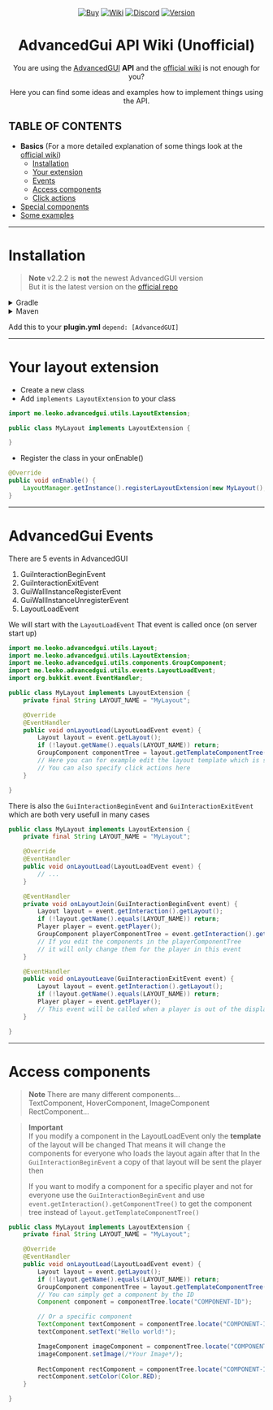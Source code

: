 <div align="center">

<a href="https://www.spigotmc.org/resources/83636/"><img src="https://img.shields.io/badge/Buy%20the%20plugin-E4A11E" alt="Buy"></a>
<a href="https://wiki.advancedgui.app/wiki/api.html"><img src="https://img.shields.io/badge/Official%20wiki-E46A1E" alt="Wiki"></a>
<a href="https://discord.gg/ycDG6rS"><img src="https://img.shields.io/badge/Official%20Discord%20server-E4531E" alt="Discord"></a>
<a href="https://discord.gg/bKjYgSFd8b"><img src="https://img.shields.io/badge/My%20Discord%20server-E43E1E" alt="Version"></a>
  
  <h1>AdvancedGui API Wiki (Unofficial)</h1>
  <p>You are using the <a href="https://www.spigotmc.org/resources/itemframe-touchscreens-advancedgui.83636/">AdvancedGUI</a> <b>API</b> and the <a href="https://wiki.advancedgui.app/wiki/api.html">official wiki<a> is not enough for you?</p>
  <p>Here you can find some ideas and examples how to implement things using the API.</p>
</div>


## TABLE OF CONTENTS
- **Basics** (For a more detailed explanation of some things look at the [official wiki](https://wiki.advancedgui.app/wiki/api.html))
  - [Installation](#Installation)
  - [Your extension](#Your-layout-extension)
  - [Events](#AdvancedGui-Events)
  - [Access components](Access-components)
  - [Click actions](Cick-actions)
- [Special components]()
- [Some examples]()

---

# Installation
> **Note**
> v2.2.2 is **not** the newest AdvancedGUI version  
> But it is the latest version on the [official repo](https://repo.leoko.dev/releases/me/leoko/advancedgui/AdvancedGUI)
<!---Gradle-->  
<details>
<summary>Gradle</summary>
<ul>
<li>  
<details>
<!---Groovy--->  
<summary>Groovy</summary>
  
  <p>Add the following code to your <code>build.gradle</code> file</p>
  <pre lang="groovy">
repositories {
  maven {
    name ="leoko-dev"
    url = "https://repo.leoko.dev/releases"
  }
}
    <br>
dependencies {
  compileOnly "me.leoko.advancedgui:AdvancedGUI:2.2.2"
}</pre>
</details>
</li>
<!---Kotlin--->
<li>   
<details>   
<summary>Kotlin</summary>
  
  <p>Add the following code to your <code>build.gradle.kts</code> file</p>
  <pre lang="kotlin">
repositories {
    maven("leoko-dev") {
        setUrl("https://repo.leoko.dev/releases")
    }
}
    <br>
dependencies {
    compileOnly("me.leoko.advancedgui:AdvancedGUI:2.2.2")
}</pre>
</details>
</li>  
</details>
</ul>  
<!---Maven--->
<details>
<summary>Maven</summary>
  
  <p>Add the following code to your <code>pom.xml</code> file</p>
  
```xml
<repository>
    <id>leoko-dev</id>
    <url>https://repo.leoko.dev/releases</url>
</repository>

<dependency>
    <groupId>me.leoko.advancedgui</groupId>
    <artifactId>AdvancedGUI</artifactId>
    <version>2.2.2</version>
    <scope>provided</scope>
</dependency>
```

</details>

Add this to your **plugin.yml** `depend: [AdvancedGUI]`

---

# Your layout extension
- Create a new class
- Add `implements LayoutExtension` to your class
```java
import me.leoko.advancedgui.utils.LayoutExtension;

public class MyLayout implements LayoutExtension {

}
```
- Register the class in your onEnable()
```java
@Override
public void onEnable() {
    LayoutManager.getInstance().registerLayoutExtension(new MyLayout(), this);
}
```

---

# AdvancedGui Events
There are 5 events in AdvancedGUI
1. GuiInteractionBeginEvent
2. GuiInteractionExitEvent
3. GuiWallInstanceRegisterEvent
4. GuiWallInstanceUnregisterEvent
5. LayoutLoadEvent

We will start with the `LayoutLoadEvent`
That event is called once (on server start up)
```java
import me.leoko.advancedgui.utils.Layout;
import me.leoko.advancedgui.utils.LayoutExtension;
import me.leoko.advancedgui.utils.components.GroupComponent;
import me.leoko.advancedgui.utils.events.LayoutLoadEvent;
import org.bukkit.event.EventHandler;

public class MyLayout implements LayoutExtension {
    private final String LAYOUT_NAME = "MyLayout";

    @Override
    @EventHandler
    public void onLayoutLoad(LayoutLoadEvent event) {
        Layout layout = event.getLayout();
        if (!layout.getName().equals(LAYOUT_NAME)) return;
        GroupComponent componentTree = layout.getTemplateComponentTree();
        // Here you can for example edit the layout template which is sent to every player in the GuiInteractionBeginEvent
        // You can also specify click actions here
    }

}
```

There is also the `GuiInteractionBeginEvent` and `GuiInteractionExitEvent` which are both very usefull in many cases
```java
public class MyLayout implements LayoutExtension {
    private final String LAYOUT_NAME = "MyLayout";

    @Override
    @EventHandler
    public void onLayoutLoad(LayoutLoadEvent event) {
        // ...
    }

    @EventHandler
    private void onLayoutJoin(GuiInteractionBeginEvent event) {
        Layout layout = event.getInteraction().getLayout();
        if (!layout.getName().equals(LAYOUT_NAME)) return;
        Player player = event.getPlayer();
        GroupComponent playerComponentTree = event.getInteraction().getComponentTree();
        // If you edit the components in the playerComponentTree
        // it will only change them for the player in this event
    }

    @EventHandler
    public void onLayoutLeave(GuiInteractionExitEvent event) {
        Layout layout = event.getInteraction().getLayout();
        if (!layout.getName().equals(LAYOUT_NAME)) return;
        Player player = event.getPlayer();
        // This event will be called when a player is out of the display radius
    }

}
```

---

# Access components

> **Note**
> There are many different components...  
> TextComponent, HoverComponent, ImageComponent RectComponent...

> **Important**  
> If you modify a component in the LayoutLoadEvent only the **template** of the layout will be changed
> That means it will change the components for everyone who loads the layout again after that
> In the `GuiInteractionBeginEvent` a copy of that layout will be sent the player then
> 
> If you want to modify a component for a specific player and not for everyone use the `GuiInteractionBeginEvent`
> and use `event.getInteraction().getComponentTree()` to get the component tree instead of `layout.getTemplateComponentTree()`

```java
public class MyLayout implements LayoutExtension {
    private final String LAYOUT_NAME = "MyLayout";

    @Override
    @EventHandler
    public void onLayoutLoad(LayoutLoadEvent event) {
        Layout layout = event.getLayout();
        if (!layout.getName().equals(LAYOUT_NAME)) return;
        GroupComponent componentTree = layout.getTemplateComponentTree();
        // You can simply get a component by the ID
        Component component = componentTree.locate("COMPONENT-ID");

        // Or a specific component
        TextComponent textComponent = componentTree.locate("COMPONENT-ID", TextComponent.class);
        textComponent.setText("Hello world!");

        ImageComponent imageComponent = componentTree.locate("COMPONENT-ID", ImageComponent.class);
        imageComponent.setImage(/*Your Image*/);
        
        RectComponent rectComponent = componentTree.locate("COMPONENT-ID", RectComponent.class);
        rectComponent.setColor(Color.RED);
    }

}
```
